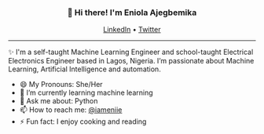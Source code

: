 <h3 align="center">👋 Hi there! I'm Eniola Ajegbemika</h3>
<p align="center">
  <a href="https://www.linkedin.com/in/eniola-ajegbemika/">LinkedIn</a> •
  <a href="https://twitter.com/iameniie">Twitter</a>
</p>

---

✨ I'm a self-taught Machine Learning Engineer and school-taught Electrical Electronics Engineer based in Lagos, Nigeria. I’m passionate about Machine Learning, Artificial Intelligence and automation.

- 😄 My Pronouns: She/Her
- 🌱 I’m currently learning machine learning
- 💬 Ask me about: Python
- 📫 How to reach me: [@iameniie](https://twitter.com/iameniie)
- ⚡ Fun fact: I enjoy cooking and reading

<!--
-->
